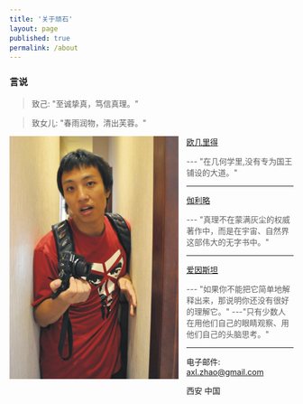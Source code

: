 ```yaml
---
title: '关于顽石'
layout: page
published: true
permalink: /about
---
```


### 言说 

>致己: "至诚挚真，笃信真理。"

>致女儿: "春雨润物，清出芙蓉。"

<img src="/images/axl.png" style="width: 300px; float:left;margin:0 1em 1em 0;" alt="顽石" />

[欧几里得](http://baike.baidu.com/view/5841.htm) 
> --- "在几何学里,没有专为国王铺设的大道。"

- - -

[伽利略](http://baike.baidu.com/view/332471.htm) 
> --- "真理不在蒙满灰尘的权威著作中，而是在宇宙、自然界这部伟大的无字书中。"

- - -

[爱因斯坦](http://baike.baidu.com/view/2526.htm) 
> --- "如果你不能把它简单地解释出来，那说明你还没有很好的理解它。"
> ---"只有少数人在用他们自己的眼睛观察、用他们自己的头脑思考。"

- - -

电子邮件: axl.zhao@gmail.com

西安 中国
